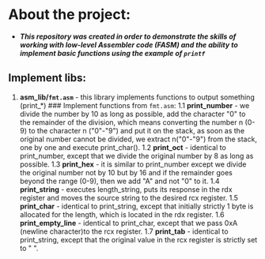 # About the project:
- ***This repository was created in order to demonstrate the skills of working with low-level Assembler code (FASM) and the ability to implement basic functions using the example of `printf`***

## Implement libs:
  1. **asm_lib/`fmt.asm`** - this library implements functions to output something (print_*)
    ### Implement functions from `fmt.asm`:
      1.1 **print_number** - we divide the number by 10 as long as possible, add the character "0" to the remainder of the division, which means converting the number n (0-9) to the character n ("0"-"9") and put it on the stack, as soon as the original number cannot be divided, we extract n("0"-"9") from the stack, one by one and execute print_char().
      1.2 **print_oct** - identical to print_number, except that we divide the original number by 8 as long as possible.
      1.3 **print_hex** - it is similar to print_number except we divide the original number not by 10 but by 16 and if the remainder goes beyond the range (0-9), then we add "A" and not "0" to it.
      1.4 **print_string** - executes length_string, puts its response in the rdx register and moves the source string to the desired rcx register.
      1.5 **print_char** - identical to print_string, except that initially strictly 1 byte is allocated for the length, which is located in the rdx register.
      1.6 **print_empty_line** - identical to print_char, except that we pass 0xA (newline character)to the rcx register.
      1.7 **print_tab** - identical to print_string, except that the original value in the rcx register is strictly set to "    ".

